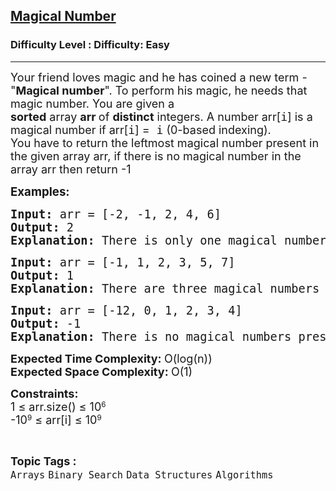 <h2><a href="https://www.geeksforgeeks.org/problems/magical-number-1587115620/1?page=1&sortBy=latest">Magical Number</a></h2><h3>Difficulty Level : Difficulty: Easy</h3><hr><div class="problems_problem_content__Xm_eO"><p><span style="font-size: 18px;">Your friend loves magic and he has coined a new term - "<strong>Magical number</strong>". To perform his magic, he needs that magic number. You are given a <strong>sorted</strong>&nbsp;array&nbsp;<strong>arr&nbsp;</strong>of&nbsp;<strong>distinct</strong>&nbsp;integers. A number arr[<span style="font-family: terminal, monaco, monospace;">i</span>] is a magical number if arr[<span style="font-family: terminal, monaco, monospace;">i</span>] =<span style="font-family: terminal, monaco, monospace;">&nbsp;i</span>&nbsp;(0-based indexing).<br>You have to return the leftmost magical number present in the given array arr, if there is no magical number in the array arr then return -1<br></span></p>
<p><span style="font-size: 14pt;"><strong>Examples:</strong></span></p>
<pre><span style="font-size: 14pt;"><strong>Input: </strong>arr = [-2, -1, 2, 4, 6]
<strong>Output: </strong>2<br><strong>Explanation:</strong> There is only one magical number present at index <strong>2 </strong>because arr[2] = 2.</span></pre>
<pre><strong><span style="font-size: 14pt;">Input: </span></strong><span style="font-size: 14pt;">arr = [-1, 1, 2, 3, 5, 7]<br><strong>Output: </strong>1<br><strong>Explanation:</strong> There are three magical numbers 1,2 and 3 present in the array, so leftmost magical number is 1.</span></pre>
<pre><strong><span style="font-size: 14pt;">Input: </span></strong><span style="font-size: 14pt;">arr = [-12, 0, 1, 2, 3, 4]<br><strong>Output: </strong>-1<br><strong>Explanation:</strong> There is no magical numbers present in the array, so the output is -1. </span></pre>
<p><span style="font-size: 18px;"><strong>Expected Time Complexity:&nbsp;</strong>O(log(n))<br><strong>Expected Space Complexity:&nbsp;</strong>O(1)</span></p>
<p><strong style="font-size: 18px;">Constraints:<br></strong><span style="font-size: 18px;">1 ≤ arr.size() ≤ 10</span><sup>6<br></sup><span style="font-size: 18px;">-10</span><sup>9</sup><span style="font-size: 18px;">&nbsp;≤ arr[i] ≤ 10</span><sup>9</sup></p></div><br><p><span style=font-size:18px><strong>Topic Tags : </strong><br><code>Arrays</code>&nbsp;<code>Binary Search</code>&nbsp;<code>Data Structures</code>&nbsp;<code>Algorithms</code>&nbsp;